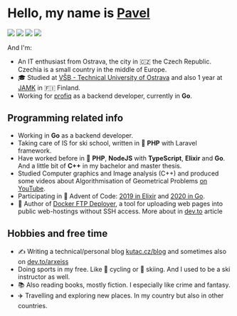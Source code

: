 # Hello, my name is [Pavel](https://www.kutac.cz)

<a href="https://dev.to/arxeiss"><img src="https://img.shields.io/badge/Dev.To-black?logo=devdotto"></a>
<a href="https://www.youtube.com/channel/UCRr2VSdzJeWMvW2WFw_uvag"><img src="https://img.shields.io/badge/YouTube-red?logo=youtube"></a>
<a href="https://www.kutac.cz"><img src="https://img.shields.io/badge/Blog-Portfolio-green"></a> 
<a href="https://www.linkedin.com/in/pavelkutac/"><img src="https://img.shields.io/badge/LinkedIn-blue?logo=linkedin"></a>

And I'm:

- An IT enthusiast from Ostrava, the city in 🇨🇿 the Czech Republic. Czechia is a small country in the middle of Europe.
- 🎓 Studied at [VŠB - Technical University of Ostrava](https://www.vsb.cz/en) and also 1 year at [JAMK](https://www.jamk.fi/en/Home/) in 🇫🇮 Finland.
- Working for [profiq](https://www.profiq.com/) as a backend developer, currently in **Go**.

## Programming related info

- Working in **Go** as a backend developer.
- Taking care of IS for ski school, written in :elephant: **PHP** with Laravel framework.
- Have worked before in :elephant: **PHP**, **NodeJS** with **TypeScript**, **Elixir** and **Go**. And a little bit of **C++** in my bachelor and master thesis.
- Studied Computer graphics and Image analysis (C++) and produced some videos about Algorithmisation of Geometrical Problems  [on YouTube](https://www.youtube.com/playlist?list=PLkX8LaR_NiJBx38USppREzcDAvbfybqhO).
- Participating in :christmas_tree: Advent of Code: [2019 in Elixir](https://github.com/arxeiss/advent-of-code-2019) and [2020 in Go](https://github.com/arxeiss/advent-of-code-2020).
- :rocket: Author of [Docker FTP Deployer](https://gitlab.com/pavel.kutac/docker-ftp-deployer), a tool for uploading web pages into public web-hostings without SSH access. More about in [dev.to](https://dev.to/arxeiss/parallel-incremental-ftp-deploy-in-ci-pipeline-2511) article

## Hobbies and free time

- ✍️ Writing a technical/personal blog [kutac.cz/blog](https://www.kutac.cz/blog) and sometimes also on [dev.to/arxeiss](https://dev.to/arxeiss)
- Doing sports in my free. Like :bicyclist: cycling or :ski: skiing. And I used to be a ski instructor as well.
- :books: Also reading books, mostly fiction. I especially like crime and fantasy.
- :airplane: Travelling and exploring new places. In my country but also in other countries.

